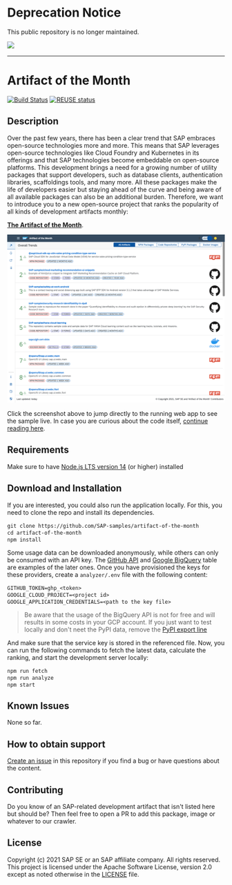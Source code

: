 # Deprecation Notice

This public repository is no longer maintained.

![](https://img.shields.io/badge/STATUS-NOT%20CURRENTLY%20MAINTAINED-red.svg?longCache=true&style=flat)

---

# Artifact of the Month

[![Build Status][test-image]][test-url]
[![REUSE status][reuse-image]][reuse-url]

## Description

Over the past few years, there has been a clear trend that SAP embraces open-source technologies more and more. This means that SAP leverages open-source technologies like Cloud Foundry and Kubernetes in its offerings and that SAP technologies become embeddable on open-source platforms. This development brings a need for a growing number of utility packages that support developers, such as database clients, authentication libraries, scaffoldings tools, and many more. All these packages make the life of developers easier but staying ahead of the curve and being aware of all available packages can also be an additional burden. Therefore, we want to introduce you to a new open-source project that ranks the popularity of all kinds of development artifacts monthly: 

[**The Artifact of the Month**](https://sap-samples.github.io/artifact-of-the-month/).

<a href="https://sap-samples.github.io/artifact-of-the-month/" target="_blank">
<img src="app.png" alt="screenshot of the ranking"/>
</a>


Click the screenshot above to jump directly to the running web app to see the sample live. In case you are curious about the code itself, [continue reading here](https://blogs.sap.com/2021/08/24/introducing-the-artifact-of-the-month/). 


## Requirements

Make sure to have [Node.js LTS version 14](https://nodejs.org/en/download) (or higher) installed

## Download and Installation

If you are interested, you could also run the application locally. For this, you need to clone the repo and install its dependencies.

```
git clone https://github.com/SAP-samples/artifact-of-the-month
cd artifact-of-the-month
npm install
```

Some usage data can be downloaded anonymously, while others can only be consumed with an API key. The [GitHub API](https://docs.github.com/en/github/authenticating-to-github/keeping-your-account-and-data-secure/creating-a-personal-access-token) and [Google BigQuery](https://www.progress.com/tutorials/odbc/a-complete-guide-for-google-bigquery-authentication) table are examples of the later ones. Once you have provisioned the keys for these providers, create a `analyzer/.env` file with the following content:

```
GITHUB_TOKEN=ghp_<token>
GOOGLE_CLOUD_PROJECT=<project id>
GOOGLE_APPLICATION_CREDENTIALS=<path to the key file>
```

> Be aware that the usage of the BigQuery API is not for free and will results in some costs in your GCP account. If you just want to test locally and don't neet the PyPI data, remove the [PyPI export line](analyzer/src/providers/index.ts#L7)

And make sure that the service key is stored in the referenced file. Now, you can run the following commands to fetch the latest data, calculate the ranking, and start the development server locally:

```
npm run fetch
npm run analyze
npm start
```

## Known Issues
None so far.

## How to obtain support

[Create an issue](https://github.com/SAP-samples/<repository-name>/issues) in this repository if you find a bug or have questions about the content.

## Contributing

Do you know of an SAP-related development artifact that isn't listed here but should be? Then feel free to open a PR to add this package, image or whatever to our crawler.



## License
Copyright (c) 2021 SAP SE or an SAP affiliate company. All rights reserved. This project is licensed under the Apache Software License, version 2.0 except as noted otherwise in the [LICENSE](LICENSES/Apache-2.0.txt) file.



[test-image]: https://github.com/SAP-samples/artifact-of-the-month/actions/workflows/main.yaml/badge.svg
[test-url]: https://github.com/SAP-samples/artifact-of-the-month/actions/workflows/main.yaml
[reuse-image]: https://api.reuse.software/badge/github.com/SAP-samples/artifact-of-the-month
[reuse-url]: https://api.reuse.software/info/github.com/SAP-samples/artifact-of-the-month

